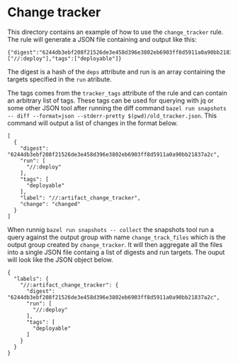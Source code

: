 # Change tracker
This directory contains an example of how to use the ```change_tracker``` rule.
The rule will generate a JSON file containing and output like this:
```
{"digest":"6244db3ebf208f21526de3e458d396e3802eb6903ff8d5911a0a90bb21837a2c","run":["//:deploy"],"tags":["deployable"]}
```

The digest is a hash of the ```deps``` attribute and run is an array containing the targets
specified in the ```run``` atribute. 

The tags comes from the ```tracker_tags``` attribute of the rule and can contain an arbitrary list of tags. These tags can be used for querying with jq or some 
other JSON tool after running the diff command ```bazel run snapshots -- diff --format=json --stderr-pretty $(pwd)/old_tracker.json```. 
This command will output a list of changes in the format below.
```
[
  {
    "digest": "6244db3ebf208f21526de3e458d396e3802eb6903ff8d5911a0a90bb21837a2c",
    "run": [
      "//:deploy"
    ],
    "tags": [
      "deployable"
    ],
    "label": "//:artifact_change_tracker",
    "change": "changed"
  }
]
```

When runnig ```bazel run snapshots -- collect``` the snapshots tool run a query against the output group with 
name ```change_track_files``` which is the output group created by ```change_tracker```. It will then aggregate all 
the files into a single JSON file containg a list of digests and run targets. The ouput will look like the JSON object below.

```
{
  "labels": {
    "//:artifact_change_tracker": {
      "digest": "6244db3ebf208f21526de3e458d396e3802eb6903ff8d5911a0a90bb21837a2c",
      "run": [
        "//:deploy"
      ],
      "tags": [
        "deployable"
      ]
    }
  }
}
```
